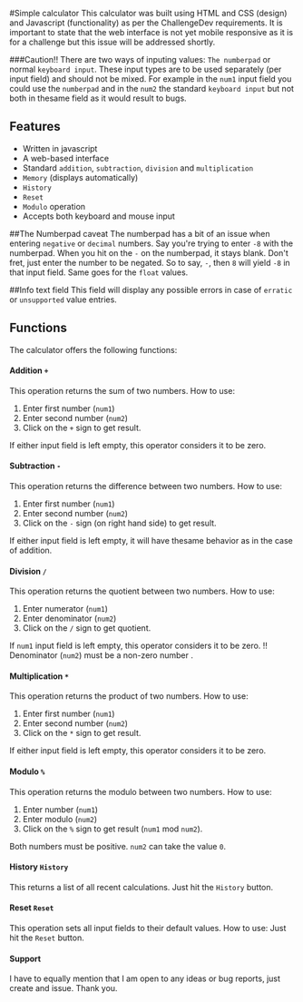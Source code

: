 

#Simple calculator
This calculator was built using HTML and CSS (design) and Javascript (functionality) as per the ChallengeDev requirements. It is important to state that the web interface is not yet mobile responsive as it is for a challenge but this issue will be addressed shortly.

###Caution!!
There are two ways of inputing values: `The numberpad` or normal `keyboard input`.
These input types are to be used separately (per input field) and should not be mixed.
For example in the `num1` input field you could use the `numberpad` and in the `num2`
the standard `keyboard input` but not both in thesame field as it would result to bugs.

## Features
- Written in javascript
- A web-based interface
- Standard `addition`, `subtraction`, `division` and  `multiplication`
- `Memory` (displays automatically)
- `History`
- `Reset`
- `Modulo` operation
- Accepts both keyboard and mouse input

##The Numberpad caveat
The numberpad has a bit of an issue when entering `negative` or `decimal` numbers. Say you're 
trying to enter `-8` with the numberpad. When you hit on the `-` on the numberpad, it stays blank. 
Don't fret, just enter the number to be negated. So to say, `-`, then `8` will yield `-8` in that input
field. Same goes for the `float` values. 

##Info text field
This field will display any possible errors in case of `erratic` or `unsupported` value entries.
## Functions
The calculator offers the following functions:

#### Addition `+`
This operation returns the sum of two numbers. How to use:
1. Enter first number (`num1`)
2. Enter second number (`num2`)
3. Click on the `+` sign to get result.

If either input field is left empty, this operator considers it to be zero.
#### Subtraction `-`
This operation returns the difference between two numbers. How to use:
1. Enter first number (`num1`)
2. Enter second number (`num2`)
3. Click on the `-` sign (on right hand side) to get result.

If either input field is left empty, it will have thesame behavior as in the case of  addition.
#### Division `/`
This operation returns the quotient between two numbers. How to use:
1. Enter numerator (`num1`)
2. Enter denominator  (`num2`)
3. Click on the `/` sign to get quotient.

If `num1` input field is left empty, this operator considers it to be zero.
!! Denominator (`num2`) must be a non-zero number .
#### Multiplication `*`
This operation returns the product of two numbers. How to use:
1. Enter first number (`num1`)
2. Enter second number (`num2`)
3. Click on the `*` sign to get result.

If either input field is left empty, this operator considers it to be zero.
#### Modulo `%`
This operation returns the modulo between two numbers. How to use:
1. Enter  number (`num1`)
2. Enter modulo (`num2`)
3. Click on the `%` sign to get result (`num1` mod `num2`).

Both numbers must be positive.
`num2` can take the value `0`.
#### History `History`
This returns a list of all recent calculations.
Just hit the `History` button.

#### Reset `Reset`
This operation sets all input fields to their default values. How to use:
Just hit the `Reset` button.

#### Support 
I have to equally mention that I am open to any ideas or bug reports, just create and issue.
Thank you.







